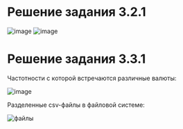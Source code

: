 # Решение задания 3.2.1 

![image](https://user-images.githubusercontent.com/114469025/209812670-a91aec69-e5ae-4d2d-8132-e42885de1ed7.png)
![image](https://user-images.githubusercontent.com/114469025/209819199-e0b1a022-8ddc-49ba-a0ad-b43e2ba1b19d.png)

# Решение задания 3.3.1

Частотности с которой встречаются различные валюты:

![image](https://user-images.githubusercontent.com/114469025/209819288-31234b58-27c8-4b66-a027-cd3221eeaaea.png)

Разделенные csv-файлы в файловой системе:

![файлы](https://user-images.githubusercontent.com/103308669/209575153-b3ea6832-f77a-43ec-8f6e-30481f335e9b.png)
